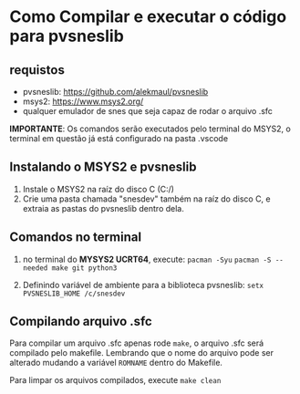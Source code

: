 # Como Compilar e executar o código para pvsneslib

## requistos
- pvsneslib: https://github.com/alekmaul/pvsneslib
- msys2: https://www.msys2.org/
- qualquer emulador de snes que seja capaz de rodar o arquivo .sfc


**IMPORTANTE**: Os comandos serão executados pelo terminal do MSYS2, o terminal em questão já está configurado na pasta .vscode

## Instalando o MSYS2 e pvsneslib

1. Instale o MSYS2 na raíz do disco C (C:/)
2. Crie uma pasta chamada "snesdev" também na raíz do disco C, e extraia as pastas do pvsneslib dentro dela.

## Comandos no terminal

1. no terminal do **MYSYS2 UCRT64**, execute:
`pacman -Syu`
`pacman -S --needed make git python3`

2. Definindo variável de ambiente para a biblioteca pvsneslib:
`setx PVSNESLIB_HOME /c/snesdev`

## Compilando arquivo .sfc

Para compilar um arquivo .sfc apenas rode `make`, o arquivo .sfc será compilado pelo makefile. Lembrando que o nome do arquivo pode ser alterado mudando a variável `ROMNAME` dentro do Makefile.

Para limpar os arquivos compilados, execute `make clean`